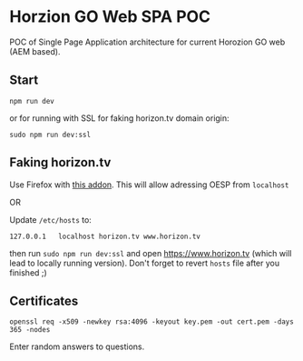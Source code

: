 # Horzion GO Web SPA POC

POC of Single Page Application architecture for current Horozion GO web (AEM based).

## Start

```
npm run dev
```

or for running with SSL for faking horizon.tv domain origin:

```
sudo npm run dev:ssl
```

## Faking horizon.tv

Use Firefox with [this addon](https://addons.mozilla.org/en-US/firefox/addon/cors-everywhere/). This will allow adressing OESP from `localhost`

OR

Update `/etc/hosts` to:

```
127.0.0.1   localhost horizon.tv www.horizon.tv
```

then run `sudo npm run dev:ssl` and open https://www.horizon.tv (which will lead to locally running version). Don't forget to revert `hosts` file after you finished ;)

## Certificates

```
openssl req -x509 -newkey rsa:4096 -keyout key.pem -out cert.pem -days 365 -nodes
```

Enter random answers to questions.